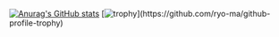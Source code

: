 [![Anurag's GitHub stats](https://github-readme-stats.vercel.app/api?username=landonpipkin97&count_private=true&hide=stars,issues&bg_color=282a36&title_color=f8f8f2&icon_color=f8f8f2&text_color=f8f8f2)](https://github.com/anuraghazra/github-readme-stats) [![trophy](https://github-profile-trophy.vercel.app/?username=landonpipkin97&theme=dracula&rank=-A,-B,-C,-?)](https://github.com/ryo-ma/github-profile-trophy)

